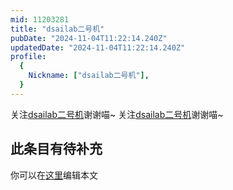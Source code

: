 ```yaml
---
mid: 11203281
title: "dsailab二号机"
pubDate: "2024-11-04T11:22:14.240Z"
updatedDate: "2024-11-04T11:22:14.240Z"
profile:
  {
    Nickname: ["dsailab二号机"],
  }
---
```


关注[dsailab二号机](https://space.bilibili.com/11203281)谢谢喵~ 关注[dsailab二号机](https://space.bilibili.com/11203281)谢谢喵~

## 此条目有待补充
你可以在[这里](https://github.com/Yuhanawa/VTuber.ICU-Content/edit/master/v/dsailab二号机/index.md)编辑本文
